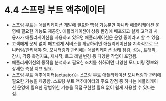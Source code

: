 # 4.4 스프링 부트 액추에이터
- 스프링 부트는 애플리케이션 개발에 필요한 핵심 기능뿐만 아니라 애플리케이션 운영에 필요한 기능도 제공함. 애플리케이션이 상용 환경에 배포되고 실제 고객과 사용자가 애플리케이션을 사용하고 있으면 애플리케이션은 운영 중이라고 할 수 있음.
- 고객에게 문제 없이 매끄럽게 서비스를 제공하려면 애플리케이션을 지속적으로 모니터링/관리해야 함. 모니터링과 관리에는 애플리케이션 상태 점검, 성능, 트래픽, 감사, 각종 측정지표, 재시작, 로그 레벨 변경 등 다양한 작업이 포함됨.
- 애플리케이션의 동작을 분석하고 필요한 조치를 취하려면 다양한 모니터링 정보와 상세한 측정 지표 필요.
- 스프링 부트 액추에이터(actuator)는 스프링 부트 애플리케이션 모니터링과 관리에 필요한 기능을 제공함. 스프링 부트 액추에이터의 주요 장점 중 하나는 애플리케이션 운영에 필요한 광범위한 기능을 직접 구현할 필요 없이 쉽게 사용할 수 있다는 점.


